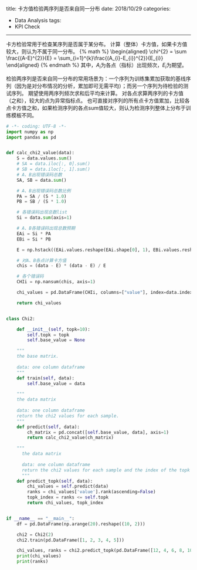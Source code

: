title: 卡方值检验两序列是否来自同一分布
date: 2018/10/29
categories:
- Data Analysis
tags:
- KPI Check
---


卡方检验常用于检查某序列是否属于某分布。
计算（整体）卡方值，如果卡方值较大，则认为不属于同一分布。
{% math %}
\begin{aligned}
\chi^{2} = \sum \frac{(A-E)^{2}}{E} = \sum_{i=1}^{k}\frac{(A_{i}-E_{i})^{2}}{E_{i}}
\end{aligned}
{% endmath %}
其中，$A_{i}$为各点（指标）出现频次，$E_{i}$为期望。

检验两序列是否来自同一分布的常用场景为：一个序列为训练集累加获取的基线序列（因为是对分布情况的分析，累加即可无需平均）；而另一个序列为待检验的测试序列。
期望使用两序列频次求和后平均来计算。
对各点求算两序列的卡方值（之和），较大的点为异常指标点。
也可直接对序列的所有点卡方值累加，比较各点卡方值之和，如果检测序列的各点sum值较大，则认为检测序列整体上分布于训练模板不同。

```python
# -*- coding: UTF-8 -*-
import numpy as np
import pandas as pd


def calc_chi2_value(data):
    S = data.values.sum()
    # SA = data.iloc[:, 0].sum()
    # SB = data.iloc[:, 1].sum()
    # A、B出现错误码总数
    SA, SB = data.sum()

    # A、B出现错误码总数比例
    PA = SA / (S * 1.0)
    PB = SB / (S * 1.0)

    # 各错误码出现总数list
    Si = data.sum(axis=1)

    # A、B各错误码出现总数预期
    EAi = Si * PA
    EBi = Si * PB

    E = np.hstack((EAi.values.reshape(EAi.shape[0], 1), EBi.values.reshape(EBi.shape[0], 1)))

    # 对A、B各点计算卡方值
    chis = (data - E) * (data - E) / E

    # 各个错误码
    CHIi = np.nansum(chis, axis=1)

    chi_values = pd.DataFrame(CHIi, columns=["value"], index=data.index)

    return chi_values


class Chi2:

    def __init__(self, topk=10):
        self.topk = topk
        self.base_value = None

    """
    the base matrix.
  
    data: one column dataframe
    """
    def train(self, data):
        self.base_value = data

    """
    the data matrix
  
    data: one column dataframe
    return the chi2 values for each sample.
    """
    def predict(self, data):
        ch_matrix = pd.concat([self.base_value, data], axis=1)
        return calc_chi2_value(ch_matrix)

    """
      the data matrix
  
      data: one column dataframe
      return the chi2 values for each sample and the index of the topk
      """
    def predict_topk(self, data):
        chi_values = self.predict(data)
        ranks = chi_values['value'].rank(ascending=False)
        topk_index = ranks <= self.topk
        return chi_values, topk_index


if __name__ == "__main__":
    df = pd.DataFrame(np.arange(20).reshape((10, 2)))

    chi2 = Chi2(2)
    chi2.train(pd.DataFrame([1, 2, 3, 4, 5]))

    chi_values, ranks = chi2.predict_topk(pd.DataFrame([12, 4, 6, 8, 10]))
    print(chi_values)
    print(ranks)
```